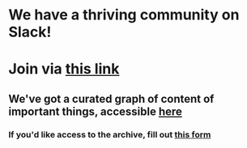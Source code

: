# We have a thriving community on Slack! 
# Join via [this link](https://join.slack.com/t/roamresearch/shared_invite/zt-xy0pd90x-c0KDkgh1BeLKyi0iUlJ1CA)
## We've got a curated graph of content of important things, accessible [here](https://roamresearch.com/#/app/roam-slack)
### If you'd like access to the archive, fill out [this form](https://docs.google.com/forms/d/e/1FAIpQLSc8SpE4UOr2UynEqk-2Ob9TZECQaYGNO6XksphxqVPH2HosmQ/viewform)